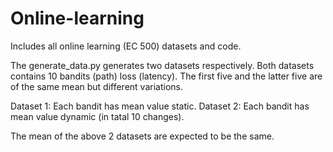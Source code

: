 # Online-learning
Includes all online learning (EC 500) datasets and code.

The generate_data.py generates two datasets respectively. 
Both datasets contains 10 bandits (path) loss (latency). The first five and the latter five are of the same mean but different variations.

Dataset 1: Each bandit has mean value static.
Dataset 2: Each bandit has mean value dynamic (in tatal 10 changes).

The mean of the above 2 datasets are expected to be the same.
